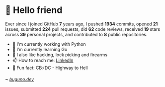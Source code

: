 # 🤖 Hello friend

Ever since I joined GitHub **7** years ago, I pushed **1934** commits, opened **21** issues, submitted **224** pull requests, did **62** code reviews, received **19** stars across **39** personal projects, and contributed to **8** public repositories.

- 🐍 I'm currently working with Python
- 🌱 I’m currently learning Go
- 🔭 I also like hacking, lock picking and firearms
- 📫 How to reach me: [LinkedIn](https://www.linkedin.com/in/brunodesouzabezerra/)
- 🤡 Fun fact: CB⚡DC - Highway to Hell

**~** [_buguno.dev_](https://buguno.dev)
